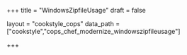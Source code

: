 +++
title = "WindowsZipfileUsage"
draft = false

layout = "cookstyle_cops"
data_path = ["cookstyle","cops_chef_modernize_windowszipfileusage"]

+++

<!-- The content of this page is automatically generated from the
cops_chef_modernize_windowszipfileusage.yml file in github.com/chef/cookstyle/blob/master/docs-chef-io/data/cookstyle/. -->
